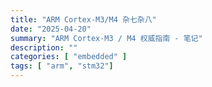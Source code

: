 ```yaml
---
title: "ARM Cortex-M3/M4 杂七杂八"
date: "2025-04-20"
summary: "ARM Cortex-M3 / M4 权威指南 - 笔记"
description: ""
categories: [ "embedded" ]
tags: [ "arm", "stm32"]
---
```




